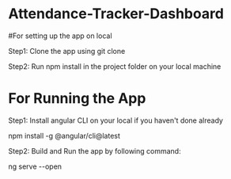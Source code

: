 # Attendance-Tracker-Dashboard
#For setting up the app on local

Step1: Clone the app using git clone

Step2: Run npm install in the project folder on your local machine

# For Running the App
Step1: Install angular CLI on your local if you haven't done already

npm install -g @angular/cli@latest

Step2: Build and Run the app by following command:

ng serve --open
